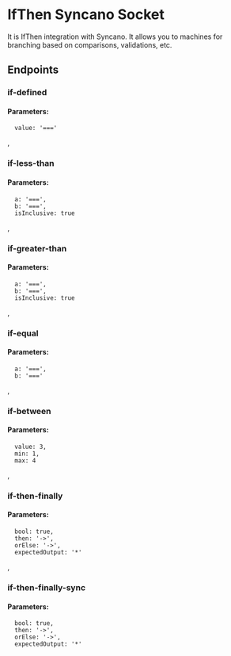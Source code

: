 # IfThen Syncano Socket

It is IfThen integration with Syncano. It allows you to machines for branching based on comparisons, validations, etc.

## Endpoints

### if-defined

#### Parameters:

      value: '==='

,
### if-less-than

#### Parameters:

      a: '===',
      b: '===',
      isInclusive: true

,
### if-greater-than

#### Parameters:

      a: '===',
      b: '===',
      isInclusive: true

,
### if-equal

#### Parameters:

      a: '===',
      b: '==='

,
### if-between

#### Parameters:

      value: 3,
      min: 1,
      max: 4

,
### if-then-finally

#### Parameters:

      bool: true,
      then: '->',
      orElse: '->',
      expectedOutput: '*'

,
### if-then-finally-sync

#### Parameters:

      bool: true,
      then: '->',
      orElse: '->',
      expectedOutput: '*'

